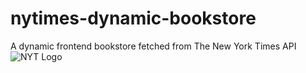 # nytimes-dynamic-bookstore
A dynamic frontend bookstore fetched from The New York Times API
![NYT Logo](https://upload.wikimedia.org/wikipedia/commons/0/02/The_New_York_Times_Logo.svg)
